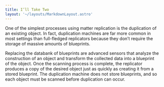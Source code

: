 ```yaml
---
title: I’ll Take Two
layout: '~/layouts/MarkdownLayout.astro'
---
```

One of the simplest processes using matter replication is the duplication of
an existing object. In fact, duplication machines are far more common in most
settings than full-fledged replicators because they don’t require the storage
of massive amounts of blueprints.

Replacing the databank of blueprints are advanced sensors that analyze the
construction of an object and transform the collected data into a blueprint of
the object. Once the scanning process is complete, the replicator produces a
copy of the desired object just as quickly as creating it from a stored
blueprint. The duplication machine does not store blueprints, and so each
object must be scanned before duplication can occur.

